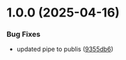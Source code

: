 # 1.0.0 (2025-04-16)


### Bug Fixes

* updated pipe to publis ([9355db6](https://github.com/stevengonsalvez/todoist-mcp/commit/9355db6a46df6c01bc623aec1beaea93b9b46360))
